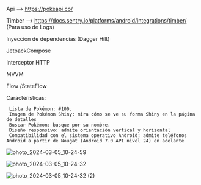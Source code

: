 Api --> https://pokeapi.co/

Timber --> https://docs.sentry.io/platforms/android/integrations/timber/ (Para uso de Logs)

Inyeccion de dependencias (Dagger Hilt)

JetpackCompose 

Interceptor HTTP

MVVM

Flow /StateFlow

Características:

     Lista de Pokémon: #100.
     Imagen de Pokémon Shiny: mira cómo se ve su forma Shiny en la página de detalles
     Buscar Pokémon: busque por su nombre.
     Diseño responsivo: admite orientación vertical y horizontal
     Compatibilidad con el sistema operativo Android: admite teléfonos Android a partir de Nougat (Android 7.0 API nivel 24) en adelante

![photo_2024-03-05_10-24-59](https://github.com/CrisAngelT/PokemonApi/assets/145697573/84ce6da5-9527-47fd-b6c6-401c935a6eaa)

![photo_2024-03-05_10-24-32](https://github.com/CrisAngelT/PokemonApi/assets/145697573/8ffee44e-1c59-4474-86b8-215f18b7a6dc)

![photo_2024-03-05_10-24-32 (2)](https://github.com/CrisAngelT/PokemonApi/assets/145697573/91201916-9758-4dcc-a11c-cf45bd488986)


